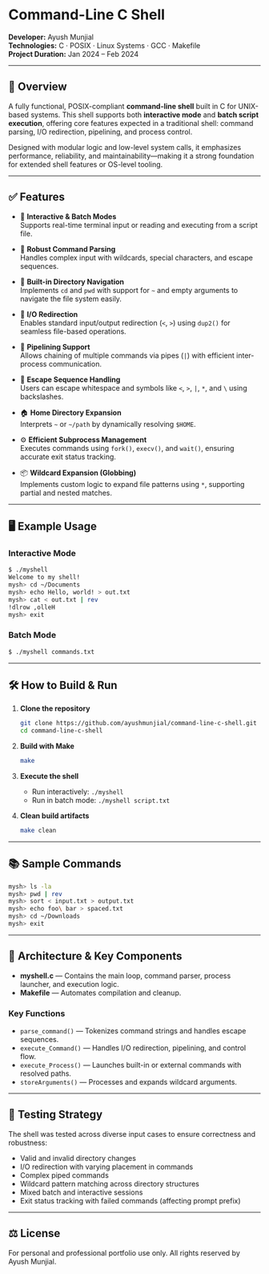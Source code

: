 # Command-Line C Shell

**Developer:** Ayush Munjial  
**Technologies:** C · POSIX · Linux Systems · GCC · Makefile  
**Project Duration:** Jan 2024 – Feb 2024

---

## 📌 Overview

A fully functional, POSIX-compliant **command-line shell** built in C for UNIX-based systems. This shell supports both **interactive mode** and **batch script execution**, offering core features expected in a traditional shell: command parsing, I/O redirection, pipelining, and process control.

Designed with modular logic and low-level system calls, it emphasizes performance, reliability, and maintainability—making it a strong foundation for extended shell features or OS-level tooling.

---

## ✅ Features

- 🧠 **Interactive & Batch Modes**  
  Supports real-time terminal input or reading and executing from a script file.

- 🔀 **Robust Command Parsing**  
  Handles complex input with wildcards, special characters, and escape sequences.

- 📂 **Built-in Directory Navigation**  
  Implements `cd` and `pwd` with support for `~` and empty arguments to navigate the file system easily.

- 🔧 **I/O Redirection**  
  Enables standard input/output redirection (`<`, `>`) using `dup2()` for seamless file-based operations.

- 🔗 **Pipelining Support**  
  Allows chaining of multiple commands via pipes (`|`) with efficient inter-process communication.

- 🧩 **Escape Sequence Handling**  
  Users can escape whitespace and symbols like `<`, `>`, `|`, `*`, and `\` using backslashes.

- 🏠 **Home Directory Expansion**  
  Interprets `~` or `~/path` by dynamically resolving `$HOME`.

- ⚙️ **Efficient Subprocess Management**  
  Executes commands using `fork()`, `execv()`, and `wait()`, ensuring accurate exit status tracking.

- 📦 **Wildcard Expansion (Globbing)**  
  Implements custom logic to expand file patterns using `*`, supporting partial and nested matches.

---

## 🖥 Example Usage

### Interactive Mode
```bash
$ ./myshell
Welcome to my shell!
mysh> cd ~/Documents
mysh> echo Hello, world! > out.txt
mysh> cat < out.txt | rev
!dlrow ,olleH
mysh> exit
```

### Batch Mode
```bash
$ ./myshell commands.txt
```

---

## 🛠 How to Build & Run

1. **Clone the repository**
   ```bash
   git clone https://github.com/ayushmunjial/command-line-c-shell.git
   cd command-line-c-shell
   ```

2. **Build with Make**
   ```bash
   make
   ```

3. **Execute the shell**
   - Run interactively: `./myshell`
   - Run in batch mode: `./myshell script.txt`

4. **Clean build artifacts**
   ```bash
   make clean
   ```

---

## 📚 Sample Commands

```bash
mysh> ls -la
mysh> pwd | rev
mysh> sort < input.txt > output.txt
mysh> echo foo\ bar > spaced.txt
mysh> cd ~/Downloads
mysh> exit
```

---

## 🧩 Architecture & Key Components

- **myshell.c** — Contains the main loop, command parser, process launcher, and execution logic.
- **Makefile** — Automates compilation and cleanup.

### Key Functions
- `parse_command()` — Tokenizes command strings and handles escape sequences.
- `execute_Command()` — Handles I/O redirection, pipelining, and control flow.
- `execute_Process()` — Launches built-in or external commands with resolved paths.
- `storeArguments()` — Processes and expands wildcard arguments.

---

## 🧪 Testing Strategy

The shell was tested across diverse input cases to ensure correctness and robustness:
- Valid and invalid directory changes
- I/O redirection with varying placement in commands
- Complex piped commands
- Wildcard pattern matching across directory structures
- Mixed batch and interactive sessions
- Exit status tracking with failed commands (affecting prompt prefix)

---

## ⚖️ License

For personal and professional portfolio use only. All rights reserved by Ayush Munjial.
